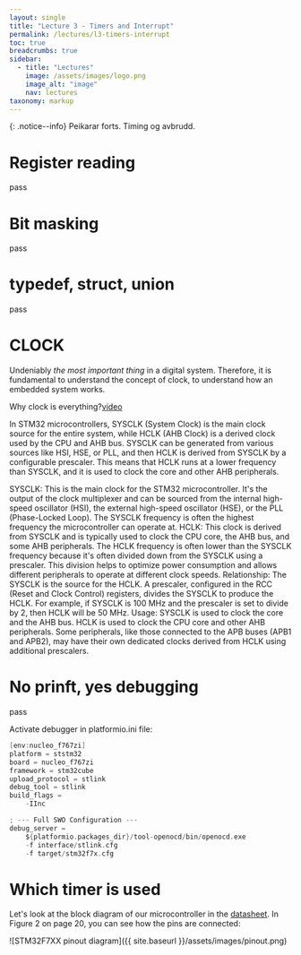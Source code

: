 ```yaml
---
layout: single
title: "Lecture 3 - Timers and Interrupt"
permalink: /lectures/l3-timers-interrupt
toc: true
breadcrumbs: true
sidebar:
  - title: "Lectures"
    image: /assets/images/logo.png
    image_alt: "image"
    nav: lectures
taxonomy: markup
---
```


{: .notice--info}
Peikarar forts. Timing og avbrudd.

# Register reading
pass

# Bit masking
pass

# typedef, struct, union
pass


# CLOCK
Undeniably *the most important thing* in a digital system. Therefore, it is fundamental to understand the concept of clock, to understand how an embedded system works.

Why clock is everything?[video](https://www.youtube.com/watch?v=PVNAPWUxZ0g&ab_channel=CoreDumped)

In STM32 microcontrollers, SYSCLK (System Clock) is the main clock source for the entire system, while HCLK (AHB Clock) is a derived clock used by the CPU and AHB bus. SYSCLK can be generated from various sources like HSI, HSE, or PLL, and then HCLK is derived from SYSCLK by a configurable prescaler. This means that HCLK runs at a lower frequency than SYSCLK, and it is used to clock the core and other AHB peripherals. 


SYSCLK:
This is the main clock for the STM32 microcontroller. It's the output of the clock multiplexer and can be sourced from the internal high-speed oscillator (HSI), the external high-speed oscillator (HSE), or the PLL (Phase-Locked Loop). The SYSCLK frequency is often the highest frequency the microcontroller can operate at. 
HCLK:
This clock is derived from SYSCLK and is typically used to clock the CPU core, the AHB bus, and some AHB peripherals. The HCLK frequency is often lower than the SYSCLK frequency because it's often divided down from the SYSCLK using a prescaler. This division helps to optimize power consumption and allows different peripherals to operate at different clock speeds. 
Relationship:
The SYSCLK is the source for the HCLK. A prescaler, configured in the RCC (Reset and Clock Control) registers, divides the SYSCLK to produce the HCLK. For example, if SYSCLK is 100 MHz and the prescaler is set to divide by 2, then HCLK will be 50 MHz. 
Usage:
SYSCLK is used to clock the core and the AHB bus. HCLK is used to clock the CPU core and other AHB peripherals. Some peripherals, like those connected to the APB buses (APB1 and APB2), may have their own dedicated clocks derived from HCLK using additional prescalers. 

# No prinft, yes debugging
pass

Activate debugger in platformio.ini file:

```c
[env:nucleo_f767zi]
platform = ststm32
board = nucleo_f767zi
framework = stm32cube
upload_protocol = stlink
debug_tool = stlink
build_flags =
    -IInc

; --- Full SWO Configuration ---
debug_server =
    ${platformio.packages_dir}/tool-openocd/bin/openocd.exe
    -f interface/stlink.cfg
    -f target/stm32f7x.cfg
```



# Which timer is used
Let's look at the block diagram of our microcontroller in the [datasheet](https://www.st.com/resource/en/datasheet/stm32f765zi.pdf). In Figure 2 on page 20, you can see how the pins are connected:

![STM32F7XX pinout diagram]({{ site.baseurl }}/assets/images/pinout.png)